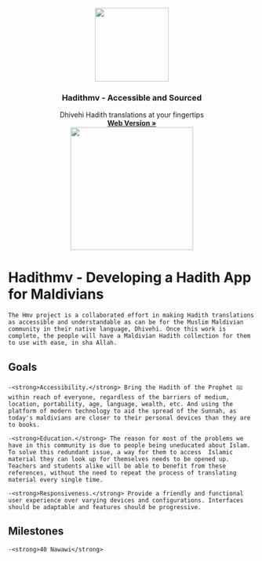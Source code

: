 <p align="center">
  <a href="https://hadithmv.com/">
    <img src="https://hadithmv.github.io/img/newLogo4/newLogo4.svg" alt="" width=150 height=150>
  </a>

  <h3 align="center">Hadithmv - Accessible and Sourced</h3>

  <p align="center">
    Dhivehi Hadith translations at your fingertips
    <br>
    <a href="http://hadithmv.com"><strong>Web Version »</strong></a>
    <br>
  
<!--
    <br>
    <a href="http://hadithmv.com">Web Version</a>
    ·
    <a href="https://play.google.com/store/apps/details?id=com.hadithmv.hmv">Android Version</a>

    ·
    <a href="https://hadithmv.github.io/alt/Desktop/Hadithmv-Win.zip">Desktop Version</a>
    <br>
-->
  <a href="https://play.google.com/store/apps/details?id=com.hadithmv.hmv">
    <img src="https://play.google.com/intl/en_us/badges/images/generic/en_badge_web_generic.png" alt="" width=250>
  </a>
  </p> <!-- end of top <p align="center"> -->

# Hadithmv - Developing a Hadith App for Maldivians

	The Hmv project is a collaborated effort in making Hadith translations as accessible and understandable as can be for the Muslim Maldivian community in their native language, Dhivehi. Once this work is complete, the people will have a Maldivian Hadith collection for them to use with ease, in sha Allah.

## Goals

	-<strong>Accessibility.</strong> Bring the Hadith of the Prophet ﷺ within reach of everyone, regardless of the barriers of medium, location, portability, age, language, wealth, etc. And using the platform of modern technology to aid the spread of the Sunnah, as today's maldivians are closer to their personal devices than they are to books.

	-<strong>Education.</strong> The reason for most of the problems we have in this community is due to people being uneducated about Islam. To solve this redundant issue, a way for them to access  Islamic material they can look up for themselves needs to be opened up. Teachers and students alike will be able to benefit from these references, without the need to repeat the process of translating material every single time.

	-<strong>Responsiveness.</strong> Provide a friendly and functional user experience over varying devices and configurations. Interfaces should be adaptable and features should be progressive.
  
## Milestones
	-<strong>40 Nawawi</strong>
